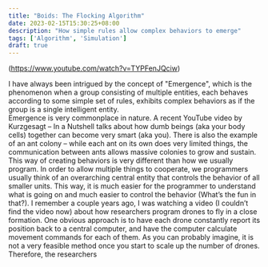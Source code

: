 ```yaml
---
title: "Boids: The Flocking Algorithm"
date: 2023-02-15T15:30:25+08:00
description: "How simple rules allow complex behaviors to emerge"
tags: ['Algorithm', 'Simulation']
draft: true
---
```


(https://www.youtube.com/watch?v=TYPFenJQciw)

I have always been intrigued by the concept of "Emergence", which is the phenomenon when a group consisting of multiple entities, each behaves according to some simple set of rules, exhibits complex behaviors as if the group is a single intelligent entity.  
Emergence is very commonplace in nature. A recent YouTube video by Kurzgesagt – In a Nutshell talks about how dumb beings (aka your body cells) together can become very smart (aka you). There is also the example of an ant colony – while each ant on its own does very limited things, the communication between ants allows massive colonies to grow and sustain. 
This way of creating behaviors is very different than how we usually program. In order to allow multiple things to cooperate, we programmers usually think of an overarching central entity that controls the behavior of all smaller units. This way, it is much easier for the programmer to understand what is going on and much easier to control the behavior (What’s the fun in that?). I remember a couple years ago, I was watching a video (I couldn’t find the video now) about how researchers program drones to fly in a close formation. One obvious approach is to have each drone constantly report its position back to a central computer, and have the computer calculate movement commands for each of them. As you can probably imagine, it is not a very feasible method once you start to scale up the number of drones. Therefore, the researchers  
